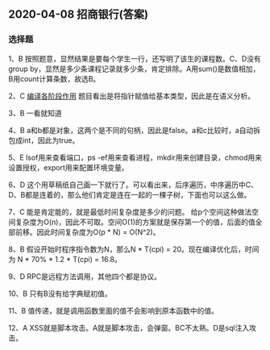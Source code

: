 ## 2020-04-08 招商银行(答案)
### 选择题
1、B
按照题意，显然结果是要每个学生一行，还写明了该生的课程数。C、D没有group by，显然是多少条课程记录就多少条，肯定排除。A用sum()是数值相加，B用count计算条数，故选B。

2、C
[编译各阶段作用](https://blog.csdn.net/weixin_44121995/article/details/102629604)
题目看出是将指针赋值给基本类型，因此是在语义分析。

3、B
一看就知道

4、B
a和b都是对象，这两个是不同的句柄，因此是false。a和c比较时，a自动拆包成int，因此为true。

5、E
lsof用来查看端口，ps -ef用来查看进程，mkdir用来创建目录，chmod用来设置授权，export用来配置环境变量。

6、D
这个用草稿纸自己画一下就行了。可以看出来，后序遍历，中序遍历中C、D、B都是连着的，那么他们肯定是连在一起的一棵子树，下面也可以这么做。

7、C
能是肯定能的，就是最低时间复杂度是多少的问题。
给p个空间这种做法空间复杂度为O(n)，因此不可取。空间O(1)的方案就是保存第一个的值，后面的值全部前移。因此时间复杂度为O(p * N) = O(N^2)。

8、B
假设开始时程序指令数为N，那么N * T(cpi) = 20。现在编译优化后，时间为 N * 70% * 1.2 * T(cpi) = 16.8。

9、D
RPC是远程方法调用，其他四个都是协议。

10、B
只有B没有给字典赋初值。

11、B
值传递，就是调用函数里面的值不会影响到原本函数中的值。

12、A
XSS就是脚本攻击。A就是脚本攻击，会弹窗。BC不太熟。D是sql注入攻击。
